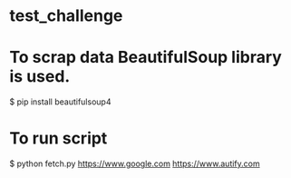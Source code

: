 # test_challenge

# To scrap data BeautifulSoup library is used.
$ pip install beautifulsoup4

# To run script 
$ python fetch.py https://www.google.com https://www.autify.com



